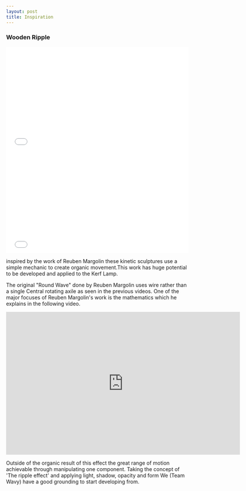 ```yaml
---
layout: post
title: Inspiration
---
```


<body>

<h3>Wooden Ripple</h3>

<iframe src="Examplars/Inspirations/Water Experiment No. 33 Automata Video.webm" width="500" height="281" frameborder="0" webkitallowfullscreen mozallowfullscreen allowfullscreen></iframe>
<iframe src="Examplars/Inspirations/WOODEN RIPPLE EFFECT... AN INVENTION !! by Artist Robert Andrew.webm" width="500" height="281" frameborder="0" webkitallowfullscreen mozallowfullscreen allowfullscreen></iframe>

<p>inspired by the work of Reuben Margolin these kinetic sculptures use a simple mechanic to create organic movement.This work has huge potential to be developed and applied to the Kerf Lamp.</p>

<p>The original "Round Wave" done by Reuben Margolin uses wire rather than a single Central rotating axile as seen in the previous videos. One of the major focuses of Reuben Margolin's work is the mathematics which he explains in the following video.</p>

<iframe title="YouTube video player" class="youtube-player" type="text/html" 
width="640" height="390" src="https://youtu.be/D2HF-1xjpP8"
frameborder="0" allowFullScreen></iframe>

<p>Outside of the organic result of this effect the great range of motion achievable through manipulating one component. Taking the concept of 'The ripple effect' and applying light, shadow, opacity and form We (Team Wavy) have a good grounding to start developing from.</p>

</body>